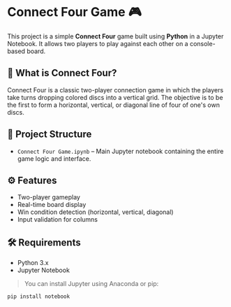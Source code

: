 # Connect Four Game 🎮

This project is a simple **Connect Four** game built using **Python** in a Jupyter Notebook. It allows two players to play against each other on a console-based board.

## 🧩 What is Connect Four?

Connect Four is a classic two-player connection game in which the players take turns dropping colored discs into a vertical grid. The objective is to be the first to form a horizontal, vertical, or diagonal line of four of one's own discs.

## 📂 Project Structure

- `Connect Four Game.ipynb` – Main Jupyter notebook containing the entire game logic and interface.

## ⚙️ Features

- Two-player gameplay
- Real-time board display
- Win condition detection (horizontal, vertical, diagonal)
- Input validation for columns

## 🛠️ Requirements

- Python 3.x
- Jupyter Notebook

> You can install Jupyter using Anaconda or pip:
```bash
pip install notebook
